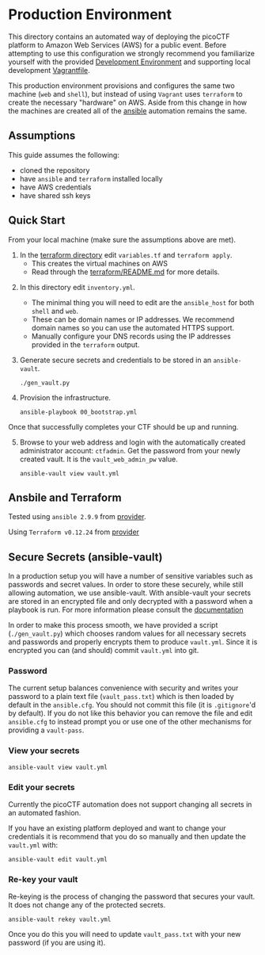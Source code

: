 # Production Environment

This directory contains an automated way of deploying the picoCTF platform to
Amazon Web Services (AWS) for a public event. Before attempting to use this
configuration we strongly recommend you familiarize yourself with the provided
[Development Environment][dev] and supporting local development
[Vagrantfile][v].

This production environment provisions and configures the same two machine
(`web` and `shell`), but instead of using `Vagrant` uses `terraform` to create
the necessary "hardware" on AWS. Aside from this change in how the machines are
created all of the [ansible][a] automation remains the same. 

[dev]:../env_dev
[v]:../Vagrantfile
[a]:../ansible

## Assumptions

This guide assumes the following:

- cloned the repository
- have `ansible` and `terraform` installed locally
- have AWS credentials
- have shared ssh keys

##  Quick Start

From your local machine (make sure the assumptions above are met).

1. In the [terraform directory][td] edit `variables.tf` and `terraform apply`.
    - This creates the virtual machines on AWS
    - Read through the [terraform/README.md][tr] for more details.

[tr]:./terraform/README.md
[td]:./terraform

2. In this directory edit `inventory.yml`.
    - The minimal thing you will need to edit are the `ansible_host` for both
    `shell` and `web`.
    - These can be domain names or IP addresses. We recommend domain names so
    you can use the automated HTTPS support.
    - Manually configure your DNS records using the IP addresses provided in the
    `terraform` output.

3. Generate secure secrets and credentials to be stored in an `ansible-vault`.
    ```
    ./gen_vault.py
    ```

4. Provision the infrastructure.
    ```
    ansible-playbook 00_bootstrap.yml
    ```

Once that successfully completes your CTF should be up and running.

5. Browse to your web address and login with the automatically created
   administrator account: `ctfadmin`. Get the password from your newly created
   vault. It is the `vault_web_admin_pw` value.
    ```
    ansible-vault view vault.yml
    ```

## Ansbile and Terraform

Tested using `ansible 2.9.9` from [provider][ap].

[ap]:https://docs.ansible.com/ansible/latest/installation_guide/intro_installation.html#installing-ansible-on-ubuntu

Using `Terraform v0.12.24` from [provider][t]

[t]:https://www.terraform.io/downloads.html


## Secure Secrets (ansible-vault)

In a production setup you will have a number of sensitive variables such as
passwords and secret values. In order to store these securely, while still
allowing automation, we use ansible-vault. With ansible-vault your secrets are
stored in an  encrypted file and only decrypted with a password when a playbook
is run. For more information please consult the [documentation][ad]

[ad]:http://docs.ansible.com/ansible/playbooks_vault.html

In order to make this process smooth, we have provided a script
(`./gen_vault.py`) which chooses random values for all necessary secrets and
passwords and properly encrypts them to produce `vault.yml`. Since it is
encrypted you can (and should) commit `vault.yml` into git.

### Password

The current setup balances convenience with security and writes your password to
a plain text file (`vault_pass.txt`) which is then loaded by default in the
`ansible.cfg`. You should not commit this file (it is `.gitignore`'d by
default). If you do not like this behavior you can remove the file and edit
`ansible.cfg` to instead prompt you or use one of the other mechanisms for
providing a `vault-pass`.

### View your secrets

```
ansible-vault view vault.yml
```

### Edit your secrets

Currently the picoCTF automation does not support changing all secrets in an
automated fashion.

If you have an existing platform deployed and want to change your credentials it
is recommend that you do so manually and then update the `vault.yml` with:

```
ansible-vault edit vault.yml
```

### Re-key your vault

Re-keying is the process of changing the password that secures your vault. It
does not change any of the protected secrets.

```
ansible-vault rekey vault.yml
```

Once you do this you will need to update `vault_pass.txt` with your new password
(if you are using it).
